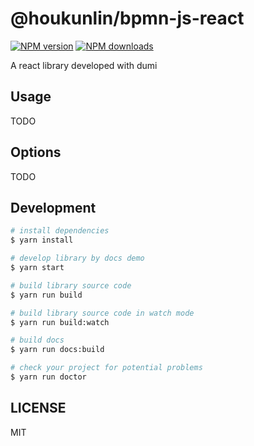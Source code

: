 # @houkunlin/bpmn-js-react

[![NPM version](https://img.shields.io/npm/v/@houkunlin/bpmn-js-react.svg?style=flat)](https://npmjs.org/package/@houkunlin/bpmn-js-react)
[![NPM downloads](http://img.shields.io/npm/dm/@houkunlin/bpmn-js-react.svg?style=flat)](https://npmjs.org/package/@houkunlin/bpmn-js-react)

A react library developed with dumi

## Usage

TODO

## Options

TODO

## Development

```bash
# install dependencies
$ yarn install

# develop library by docs demo
$ yarn start

# build library source code
$ yarn run build

# build library source code in watch mode
$ yarn run build:watch

# build docs
$ yarn run docs:build

# check your project for potential problems
$ yarn run doctor
```

## LICENSE

MIT
